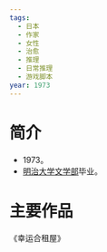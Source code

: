 ```yaml
---
tags:
  - 日本
  - 作家
  - 女性
  - 治愈
  - 推理
  - 日常推理
  - 游戏脚本
year: 1973
---
```

# 简介

- 1973。
- [明治大学](明治大学.md)[文学部](文学部.md)毕业。
# 主要作品

《幸运合租屋》